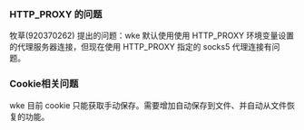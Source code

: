 ﻿### HTTP_PROXY 的问题
牧草(920370262) 提出的问题：wke 默认使用使用 HTTP_PROXY 环境变量设置的代理服务器连接，但现在使用 HTTP_PROXY 指定的 socks5 代理连接有问题。

### Cookie相关问题
wke 目前 cookie 只能获取手动保存。需要增加自动保存到文件、并自动从文件恢复的功能。